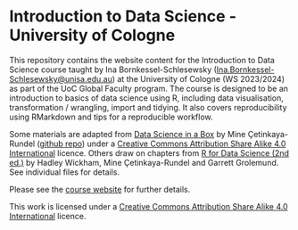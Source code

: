 # Introduction to Data Science - University of Cologne

This repository contains the website content for the Introduction to Data Science course taught by Ina Bornkessel-Schlesewsky (Ina.Bornkessel-Schlesewsky@unisa.edu.au) at the University of Cologne (WS 2023/2024) as part of the UoC Global Faculty program. The course is designed to be an introduction to basics of data science using R, including data visualisation, transformation / wrangling, import and tidying. It also covers reproducibility using RMarkdown and tips for a reproducible workflow.

Some materials are adapted from [Data Science in a Box](https://datasciencebox.org) by Mine Çetinkaya-Rundel ([github repo](https://github.com/rstudio-education/datascience-box)) under a [Creative Commons Attribution Share Alike 4.0 International](https://creativecommons.org/licenses/by-sa/4.0/) licence. Others draw on chapters from [R for Data Science (2nd ed.)](https://r4ds.hadley.nz) by Hadley Wickham, Mine Çetinkaya-Rundel and Garrett Grolemund.
See individual files for details.

Please see the [course website](https://ibsneuro.github.io/uoc_datasci/) for further details.

This work is licensed under a [Creative Commons Attribution Share Alike 4.0 International](https://creativecommons.org/licenses/by-sa/4.0/) licence.
